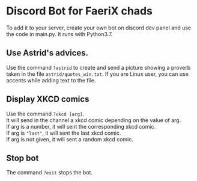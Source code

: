# Discord Bot for FaeriX chads
To add it to your server, create your own bot on discord dev panel and use the code in main.py.
It runs with Python3.7. 

## Use Astrid's advices.
Use the command 
```?astrid```
to create and send a picture showing a proverb taken in the file ```astrid/quotes_win.txt```. If you are Linux user, you can use accents while adding text to the file. 

## Display XKCD comics
Use the command 
```?xkcd [arg]```.  
It will send in the channel a xkcd comic depending on the value of arg.  
If arg is a number, it will sent the corresponding xkcd comic.  
If arg is ```"last"```, it will sent the last xkcd comic.  
If arg is not given, it will sent a random xkcd comic.  

## Stop bot
The command
```?exit``` stops the bot.